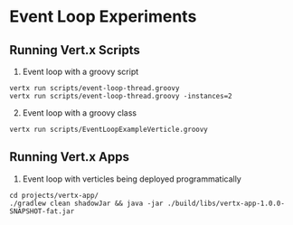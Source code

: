 # Event Loop Experiments

## Running Vert.x Scripts

1. Event loop with a groovy script

```
vertx run scripts/event-loop-thread.groovy
vertx run scripts/event-loop-thread.groovy -instances=2
```

2. Event loop with a groovy class

```
vertx run scripts/EventLoopExampleVerticle.groovy
```

## Running Vert.x Apps

1. Event loop with verticles being deployed programmatically

```
cd projects/vertx-app/
./gradlew clean shadowJar && java -jar ./build/libs/vertx-app-1.0.0-SNAPSHOT-fat.jar
```